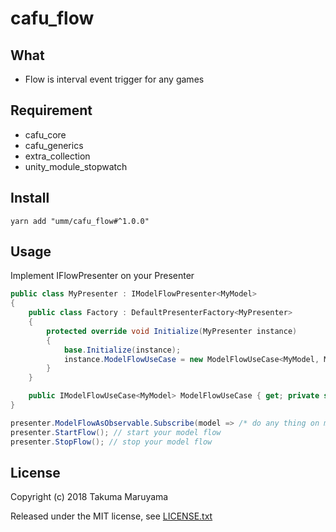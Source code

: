 # cafu_flow

## What

* Flow is interval event trigger for any games 

## Requirement

* cafu_core
* cafu_generics
* extra_collection
* unity_module_stopwatch

## Install

```shell
yarn add "umm/cafu_flow#^1.0.0"
```

## Usage

Implement IFlowPresenter on your Presenter

```csharp
public class MyPresenter : IModelFlowPresenter<MyModel>
{
    public class Factory : DefaultPresenterFactory<MyPresenter>
    {
        protected override void Initialize(MyPresenter instance)
        {
            base.Initialize(instance);
            instance.ModelFlowUseCase = new ModelFlowUseCase<MyModel, MyEntity, MyEntityList, MyTranslator>.Factory().Create();
        }
    }

    public IModelFlowUseCase<MyModel> ModelFlowUseCase { get; private set; }
}
```

```csharp
presenter.ModelFlowAsObservable.Subscribe(model => /* do any thing on model event triggered */);
presenter.StartFlow(); // start your model flow 
presenter.StopFlow(); // stop your model flow 
```

## License

Copyright (c) 2018 Takuma Maruyama

Released under the MIT license, see [LICENSE.txt](LICENSE.txt)

